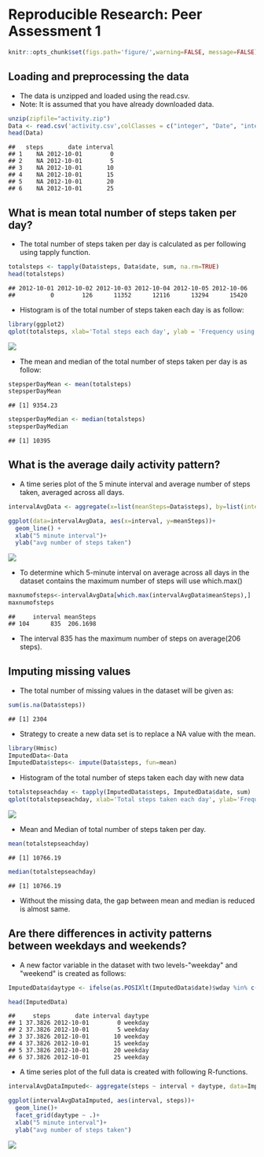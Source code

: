 # Reproducible Research: Peer Assessment 1

```r
knitr::opts_chunk$set(figs.path='figure/',warning=FALSE, message=FALSE)
```

## Loading and preprocessing the data
* The data is unzipped and loaded using the read.csv. 
* Note: It is assumed that you have already downloaded data.


```r
unzip(zipfile="activity.zip")
Data <- read.csv('activity.csv',colClasses = c("integer", "Date", "integer"))
head(Data)
```

```
##   steps       date interval
## 1    NA 2012-10-01        0
## 2    NA 2012-10-01        5
## 3    NA 2012-10-01       10
## 4    NA 2012-10-01       15
## 5    NA 2012-10-01       20
## 6    NA 2012-10-01       25
```
## What is mean total number of steps taken per day?

* The total number of steps taken per day is calculated as per following using tapply function.

```r
totalsteps <- tapply(Data$steps, Data$date, sum, na.rm=TRUE)
head(totalsteps)
```

```
## 2012-10-01 2012-10-02 2012-10-03 2012-10-04 2012-10-05 2012-10-06 
##          0        126      11352      12116      13294      15420
```

* Histogram is of the total number of steps taken each day is as follow:

```r
library(ggplot2)
qplot(totalsteps, xlab='Total steps each day', ylab = 'Frequency using binwith 1000', binwidth=1000)
```

![](PA1_template_files/figure-html/unnamed-chunk-3-1.png) 

* The mean and median of the total number of steps taken per day is as follow:


```r
stepsperDayMean <- mean(totalsteps)
stepsperDayMean
```

```
## [1] 9354.23
```

```r
stepsperDayMedian <- median(totalsteps)
stepsperDayMedian
```

```
## [1] 10395
```

## What is the average daily activity pattern?
* A time series plot of the 5 minute interval and average number of steps taken, averaged across all days.

```r
intervalAvgData <- aggregate(x=list(meanSteps=Data$steps), by=list(interval=Data$interval), FUN=mean, na.rm=TRUE)

ggplot(data=intervalAvgData, aes(x=interval, y=meanSteps))+
  geom_line() + 
  xlab("5 minute interval")+
  ylab("avg number of steps taken")
```

![](PA1_template_files/figure-html/unnamed-chunk-5-1.png) 

* To determine which 5-minute interval on average across all days in the dataset contains the maximum number of steps will use which.max()


```r
maxnumofsteps<-intervalAvgData[which.max(intervalAvgData$meanSteps),]
maxnumofsteps
```

```
##     interval meanSteps
## 104      835  206.1698
```

* The interval 835 has the maximum number of steps on average(206 steps).

## Imputing missing values

* The total number of missing values in the dataset will be given as:


```r
sum(is.na(Data$steps))
```

```
## [1] 2304
```

* Strategy to create a new data set is to replace a NA value with the mean.


```r
library(Hmisc)
ImputedData<-Data
ImputedData$steps<- impute(Data$steps, fun=mean)
```

* Histogram of the total number of steps taken each day with new data

```r
totalstepseachday <- tapply(ImputedData$steps, ImputedData$date, sum)
qplot(totalstepseachday, xlab='Total steps taken each day', ylab='Frequency using binwith=1000', binwidth=1000)
```

![](PA1_template_files/figure-html/unnamed-chunk-9-1.png) 

* Mean and Median of total number of steps taken per day.

```r
mean(totalstepseachday)
```

```
## [1] 10766.19
```

```r
median(totalstepseachday)
```

```
## [1] 10766.19
```

* Without the missing data, the gap between mean and median is reduced is almost same.

## Are there differences in activity patterns between weekdays and weekends?

* A new factor variable in the dataset with two levels-"weekday" and "weekend" is created as follows:

```r
ImputedData$daytype <- ifelse(as.POSIXlt(ImputedData$date)$wday %in% c(0,6), 'weekend','weekday')

head(ImputedData)
```

```
##     steps       date interval daytype
## 1 37.3826 2012-10-01        0 weekday
## 2 37.3826 2012-10-01        5 weekday
## 3 37.3826 2012-10-01       10 weekday
## 4 37.3826 2012-10-01       15 weekday
## 5 37.3826 2012-10-01       20 weekday
## 6 37.3826 2012-10-01       25 weekday
```

* A time series plot of the full data is created with following R-functions.

```r
intervalAvgDataImputed<- aggregate(steps ~ interval + daytype, data=ImputedData, mean)

ggplot(intervalAvgDataImputed, aes(interval, steps))+
  geom_line()+
  facet_grid(daytype ~ .)+
  xlab("5 minute interval")+
  ylab("avg number of steps taken")
```

![](PA1_template_files/figure-html/unnamed-chunk-12-1.png) 
